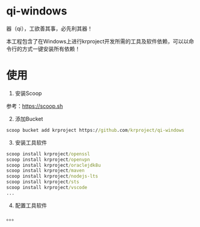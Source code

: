 # qi-windows

器（qi），工欲善其事，必先利其器！  

本工程包含了在Windows上进行krproject开发所需的工具及软件依赖，可以以命令行的方式一键安装所有依赖！

# 使用

1. 安装Scoop  

参考：https://scoop.sh

2. 添加Bucket

```cmd
scoop bucket add krproject https://github.com/krproject/qi-windows
```

3. 安装工具软件

```cmd
scoop install krproject/openssl 
scoop install krproject/openvpn
scoop install krproject/oraclejdk8u
scoop install krproject/maven
scoop install krproject/nodejs-lts
scoop install krproject/sts
scoop install krproject/vscode
...

```

4. 配置工具软件

。。。


